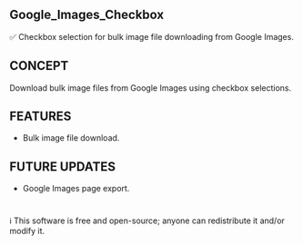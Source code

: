 ## Google_Images_Checkbox

✅ Checkbox selection for bulk image file downloading from Google Images.

## CONCEPT

Download bulk image files from Google Images using checkbox selections.

## FEATURES

- Bulk image file download.

## FUTURE UPDATES

- Google Images page export.

#
ℹ️ This software is free and open-source; anyone can redistribute it and/or modify it.
